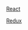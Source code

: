 [React](https://github.com/minooo/Notes/tree/master/ReactEcosphere/React)

[Redux](https://github.com/minooo/Notes/tree/master/ReactEcosphere/Redux)